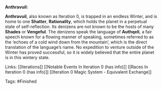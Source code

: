 **Anthravuil:**

**Anthravuil**, also known as Iteration 0, is trapped in an endless Winter, and is home to one **Shatter**, **Rationality**, which holds the planet in a perpetual state of self-reflection. Its denizens are not known to be the hosts of many **Shades** or **Vengeful**. The denizens speak the language of **Authqeli**, a fair speech known for a flowing manner of speaking, sometimes referred to as the ‘echoes of a cold wind down from the mountain’, which is the direct translation of the language’s name. No expedition to venture outside of the Winter has proved successful, so it is widely believed that the entire planet is in this wintery state.

Links:
[[Iterations]] [[Notable Events In Iteration 0 (has info)]] [[Races In Iteration 0 (has info)]] [[Iteration 0 Magic System - Equivalent Exchange]]

Tags:
#Finished 